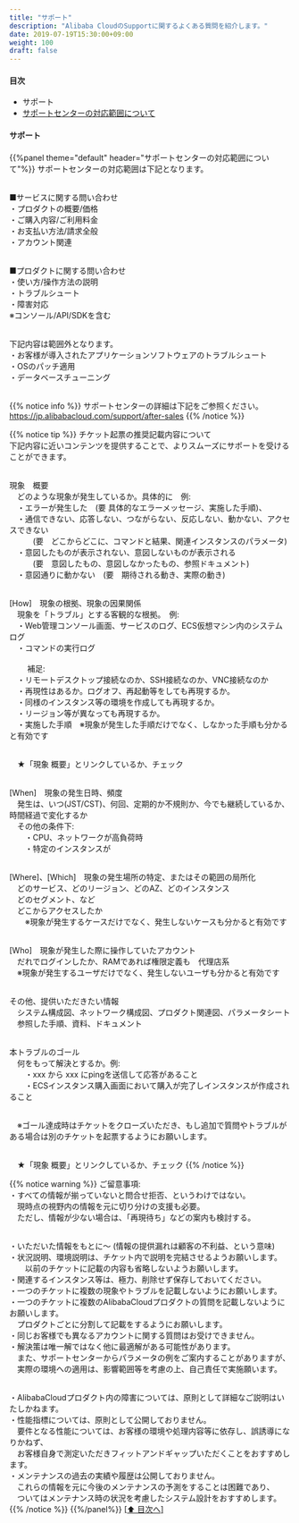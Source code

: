 ```yaml
---
title: "サポート"
description: "Alibaba CloudのSupportに関するよくある質問を紹介します。"
date: 2019-07-19T15:30:00+09:00
weight: 100
draft: false
---
```

<h4 id="index">目次</h4>

* サポート
 * [サポートセンターの対応範囲について](#サポートセンターの対応範囲について)

#### サポート
<h4 id="サポートセンターの対応範囲について"></h4>
{{%panel theme="default" header="サポートセンターの対応範囲について"%}}
サポートセンターの対応範囲は下記となります。<br><br>

■サービスに関する問い合わせ<br>
・プロダクトの概要/価格<br>
・ご購入内容/ご利用料金<br>
・お支払い方法/請求全般<br>
・アカウント関連<br><br>

■プロダクトに関する問い合わせ<br>
・使い方/操作方法の説明<br>
・トラブルシュート<br>
・障害対応<br>
※コンソール/API/SDKを含む<br><br>

下記内容は範囲外となります。<br>
・お客様が導入されたアプリケーションソフトウェアのトラブルシュート<br>
・OSのパッチ適用<br>
・データベースチューニング<br><br>

{{% notice info %}}
サポートセンターの詳細は下記をご参照ください。<br>
https://jp.alibabacloud.com/support/after-sales
{{% /notice %}}

{{% notice tip %}}
チケット起票の推奨記載内容について<br>
下記内容に近いコンテンツを提供することで、よりスムーズにサポートを受けることができます。<br><br>

現象　概要<br>
　どのような現象が発生しているか。具体的に　例:<br>
　・エラーが発生した　(要 具体的なエラーメッセージ、実施した手順)、<br>
　・通信できない、応答しない、つながらない、反応しない、動かない、アクセスできない<br>
　　　(要　どこからどこに、コマンドと結果、関連インスタンスのパラメータ)<br>
　・意図したものが表示されない、意図しないものが表示される<br>
　　　(要　意図したもの、意図しなかったもの、参照ドキュメント)<br>
　・意図通りに動かない　(要　期待される動き、実際の動き)<br><br>

[How]　現象の根拠、現象の因果関係<br>
　現象を「トラブル」とする客観的な根拠。　例:<br>
　・Web管理コンソール画面、サービスのログ、ECS仮想マシン内のシステムログ<br>
　・コマンドの実行ログ<br><br>
　
　補足:<br>
　・リモートデスクトップ接続なのか、SSH接続なのか、VNC接続なのか<br>
　・再現性はあるか。ログオフ、再起動等をしても再現するか。<br>
　・同様のインスタンス等の環境を作成しても再現するか。<br>
　・リージョン等が異なっても再現するか。<br>
　・実施した手順　※現象が発生した手順だけでなく、しなかった手順も分かると有効です<br><br>

　★「現象 概要」とリンクしているか、チェック<br><br>

[When]　現象の発生日時、頻度<br>
　発生は、いつ(JST/CST)、何回、定期的か不規則か、今でも継続しているか、時間経過で変化するか<br>
　その他の条件下:<br>
　　・CPU、ネットワークが高負荷時<br>
　　・特定のインスタンスが<br><br>

[Where]、[Which]　現象の発生場所の特定、またはその範囲の局所化<br>
　どのサービス、どのリージョン、どのAZ、どのインスタンス<br>
　どのセグメント、など<br>
　どこからアクセスしたか<br>
　　※現象が発生するケースだけでなく、発生しないケースも分かると有効です<br><br>

[Who]　現象が発生した際に操作していたアカウント<br>
　だれでログインしたか、RAMであれば権限定義も　代理店系<br>
　※現象が発生するユーザだけでなく、発生しないユーザも分かると有効です<br><br>

その他、提供いただきたい情報<br>
　システム構成図、ネットワーク構成図、プロダクト関連図、パラメータシート<br>
　参照した手順、資料、ドキュメント<br><br>

本トラブルのゴール<br>
　何をもって解決とするか。例:<br>
　　・xxx から xxx にpingを送信して応答があること<br>
　　・ECSインスタンス購入画面において購入が完了しインスタンスが作成されること<br><br>

　※ゴール達成時はチケットをクローズいただき、もし追加で質問やトラブルがある場合は別のチケットを起票するようにお願いします。<br><br>

　★「現象 概要」とリンクしているか、チェック
{{% /notice %}}

{{% notice warning %}}
ご留意事項:<br>
・すべての情報が揃っていないと問合せ拒否、というわけではない。<br>
　現時点の視野内の情報を元に切り分けの支援も必要。<br>
　ただし、情報が少ない場合は、「再現待ち」などの案内も検討する。<br><br>

・いただいた情報をもとに〜 (情報の提供漏れは顧客の不利益、という意味)<br>
・状況説明、環境説明は、チケット内で説明を完結させるようお願いします。<br>
　　以前のチケットに記載の内容も省略しないようお願いします。<br>
・関連するインスタンス等は、極力、削除せず保存しておいてください。<br>
・一つのチケットに複数の現象やトラブルを記載しないようにお願いします。<br>
・一つのチケットに複数のAlibabaCloudプロダクトの質問を記載しないようにお願いします。<br>
　プロダクトごとに分割して記載をするようにお願いします。<br>
・同じお客様でも異なるアカウントに関する質問はお受けできません。<br>
・解決策は唯一解ではなく他に最適解がある可能性があります。<br>
　また、サポートセンターからパラメータの例をご案内することがありますが、<br>
　実際の環境への適用は、影響範囲等を考慮の上、自己責任で実施願います。<br><br>

・AlibabaCloudプロダクト内の障害については、原則として詳細なご説明はいたしかねます。<br>
・性能指標については、原則として公開しておりません。<br>
　要件となる性能については、お客様の環境や処理内容等に依存し、誤誘導になりかねず、<br>
　お客様自身で測定いただきフィットアンドギャップいただくことをおすすめします。<br>
・メンテナンスの過去の実績や履歴は公開しておりません。<br>
　これらの情報を元に今後のメンテナンスの予測をすることは困難であり、<br>
　ついてはメンテナンス時の状況を考慮したシステム設計をおすすめします。
{{% /notice %}}
{{%/panel%}}
<a href="#index">[⬆ 目次へ]</a>
